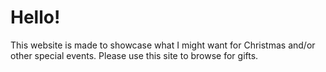 # Hello!
This website is made to showcase what I might want for Christmas and/or other special events. Please use this site to browse for gifts.